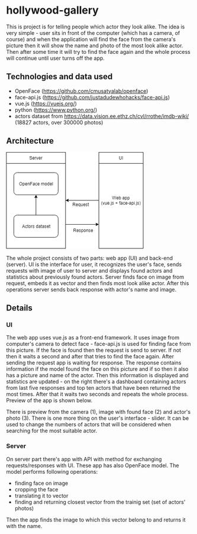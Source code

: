 # hollywood-gallery

This is project is for telling people which actor they look alike. The idea is very simple - user sits in front of the computer (which has 
a camera, of course) and when the application will find the face from the camera's picture then it will show the name and photo 
of the most look alike actor. Then after some time it will try to find the face again and the whole process will continue until user turns 
off the app.

## Technologies and data used

* OpenFace (https://github.com/cmusatyalab/openface)
* face-api.js (https://github.com/justadudewhohacks/face-api.js)
* vue.js (https://vuejs.org/)
* python (https://www.python.org/)
* actors dataset from https://data.vision.ee.ethz.ch/cvl/rrothe/imdb-wiki/ (18827 actors, over 300000 photos)

## Architecture

![Architecture](https://github.com/barteksielicki/hollywood-gallery/blob/master/images/architecture.png "Architecture schema")

The whole project consists of two parts: web app (UI) and back-end (server). UI is the interface for user, it recognizes the user's face, sends
requests with image of user to server and displays found actors and statistics about previously found actors. Server finds face on image from request,
embeds it as vector and then finds most look alike actor. After this operations server sends back response with actor's name and image.

## Details

### UI

The web app uses vue.js as a front-end framework. It uses image from computer's camera to detect face - face-api.js is used for finding face from this picture.
If the face is found then the request is send to server. If not then it waits a second and after that tries to find the face again. After sending the
request app is waiting for response. The response contains information if the model found the face on this picture and if so then it also has a picture and
name of the actor. Then this information is displayed and statistics are updated - on the right there's a dashboard containing actors from last five responses
and top ten actors that have been returned the most times. After that it waits two seconds and repeats the whole process. 
Preview of the app is shown below.



There is preview from the camera (1), image with found face (2) and actor's photo (3). There is one more thing on the user's interface - slider. It can be used to change the numbers of actors that will be considered when searching for
the most suitable actor. 

### Server

On server part there's app with API with method for exchanging requests/responses with UI. These app has also OpenFace model. The model performs following operations:
* finding face on image
* cropping the face
* translating it to vector
* finding and returning closest vector from the trainig set (set of actors' photos)  

Then the app finds the image to which this vector belong to and returns it with the name.



